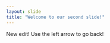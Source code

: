 ```yaml
---
layout: slide
title: "Welcome to our second slide!"
---
```

New edit!
Use the left arrow to go back!
